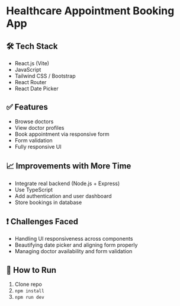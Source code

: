 # Healthcare Appointment Booking App

## 🛠 Tech Stack
- React.js (Vite)
- JavaScript
- Tailwind CSS / Bootstrap
- React Router
- React Date Picker

## ✅ Features
- Browse doctors
- View doctor profiles
- Book appointment via responsive form
- Form validation
- Fully responsive UI

## 📈 Improvements with More Time
- Integrate real backend (Node.js + Express)
- Use TypeScript
- Add authentication and user dashboard
- Store bookings in database

## ❗ Challenges Faced
- Handling UI responsiveness across components
- Beautifying date picker and aligning form properly
- Managing doctor availability and form validation

## 🚀 How to Run
1. Clone repo
2. `npm install`
3. `npm run dev`

